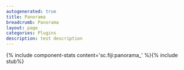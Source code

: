 ```yaml
---
autogenerated: true
title: Panorama
breadcrumb: Panorama
layout: page
categories: Plugins
description: test description
---
```


{% include component-stats content='sc.fiji:panorama\_' %}{% include stub%}



